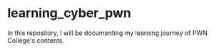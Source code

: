 # learning_cyber_pwn
In this repository, I will be documenting my learning journey of PWN College's contents. 
